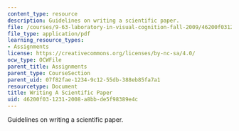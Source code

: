 ```yaml
---
content_type: resource
description: Guidelines on writing a scientific paper.
file: /courses/9-63-laboratory-in-visual-cognition-fall-2009/46200f0312312008a8bbde5f98389e4c_MIT9_63F09_assn05.pdf
file_type: application/pdf
learning_resource_types:
- Assignments
license: https://creativecommons.org/licenses/by-nc-sa/4.0/
ocw_type: OCWFile
parent_title: Assignments
parent_type: CourseSection
parent_uid: 07f82fae-1234-9c12-55db-388eb85fa7a1
resourcetype: Document
title: Writing A Scientific Paper
uid: 46200f03-1231-2008-a8bb-de5f98389e4c
---
```

Guidelines on writing a scientific paper.